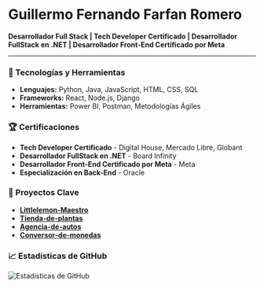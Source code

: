 # Guillermo Fernando Farfan Romero

**Desarrollador Full Stack | Tech Developer Certificado | Desarrollador FullStack en .NET | Desarrollador Front-End Certificado por Meta**

---

### 🔧 Tecnologías y Herramientas
- **Lenguajes:** Python, Java, JavaScript, HTML, CSS, SQL
- **Frameworks:** React, Node.js, Django
- **Herramientas:** Power BI, Postman, Metodologías Ágiles

### 🏆 Certificaciones
- **Tech Developer Certificado** - Digital House, Mercado Libre, Globant
- **Desarrollador FullStack en .NET** - Board Infinity
- **Desarrollador Front-End Certificado por Meta** - Meta
- **Especialización en Back-End** - Oracle

### 📌 Proyectos Clave
- **[Littlelemon-Maestro](https://github.com/Fernandofarfn/Littlelemon-Maestro)**
- **[Tienda-de-plantas](https://github.com/Fernandofarfn/Tienda-de-plantas)**
- **[Agencia-de-autos](https://github.com/Fernandofarfn/Agencia-de-autos)**
- **[Conversor-de-monedas](https://github.com/Fernandofarfn/Conversor-de-monedas)**

### 📈 Estadísticas de GitHub
![Estadísticas de GitHub](https://github-readme-stats.vercel.app/api?username=Fernandofarfn&show_icons=true&theme=dark)
